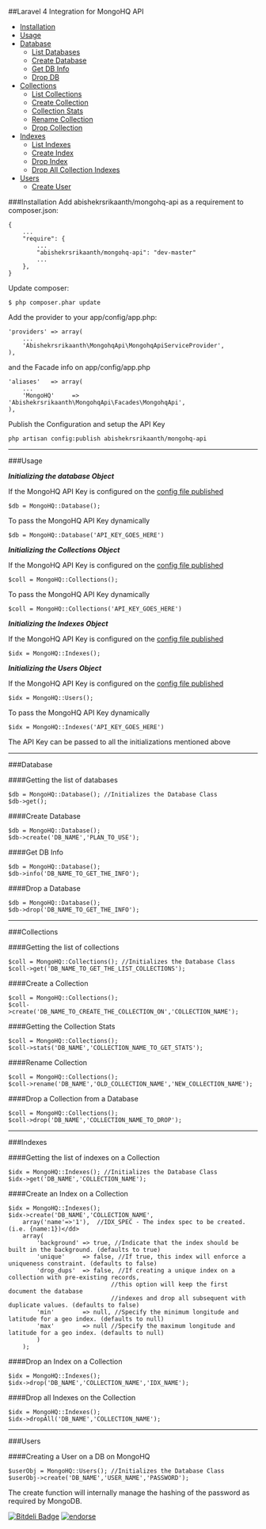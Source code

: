 ##Laravel 4 Integration for MongoHQ API


- [Installation](#install)
- [Usage](#usage)
- [Database](#database)
  - [List Databases](#list-db)
  - [Create Database](#create-db)
  - [Get DB Info](#info-db)
  - [Drop DB](#drop-db)
- [Collections](#collections)
  - [List Collections](#list-coll)
  - [Create Collection](#create-coll)
  - [Collection Stats](#stats-coll)
  - [Rename Collection](#rename-coll)
  - [Drop Collection](#drop-coll)
- [Indexes](#indexes)
  - [List Indexes](#list-idx)
  - [Create Index](#create-idx)
  - [Drop Index](#drop-idx)
  - [Drop All Collection Indexes](#drop-idx-all)
- [Users](#users)
  - [Create User](#create-user)


<a name="install"></a>
###Installation
Add abishekrsrikaanth/mongohq-api as a requirement to composer.json:
```
{
    ...
    "require": {
        ...
        "abishekrsrikaanth/mongohq-api": "dev-master"
        ...
    },
}
```
Update composer:
```
$ php composer.phar update
```
Add the provider to your app/config/app.php:
```
'providers' => array(
    ...
    'Abishekrsrikaanth\MongohqApi\MongohqApiServiceProvider',
),
```
and the Facade info on app/config/app.php
```
'aliases'   => array(
    ...
    'MongoHQ'     => 'Abishekrsrikaanth\MongohqApi\Facades\MongohqApi',
),
```
Publish the Configuration and setup the API Key<a name="config-publish"></a>
```
php artisan config:publish abishekrsrikaanth/mongohq-api
```
---------------------
<a name="usage"></a>
###Usage

***Initializing the database Object***

If the MongoHQ API Key is configured on the [config file published](#config-publish)
```
$db = MongoHQ::Database(); 
```

To pass the MongoHQ API Key dynamically

```
$db = MongoHQ::Database('API_KEY_GOES_HERE')
```

***Initializing the Collections Object***

If the MongoHQ API Key is configured on the [config file published](#config-publish)
```
$coll = MongoHQ::Collections(); 
```

To pass the MongoHQ API Key dynamically

```
$coll = MongoHQ::Collections('API_KEY_GOES_HERE')
```

***Initializing the Indexes Object***

If the MongoHQ API Key is configured on the [config file published](#config-publish)
```
$idx = MongoHQ::Indexes(); 
```

***Initializing the Users Object***

If the MongoHQ API Key is configured on the [config file published](#config-publish)
```
$idx = MongoHQ::Users(); 
```

To pass the MongoHQ API Key dynamically

```
$idx = MongoHQ::Indexes('API_KEY_GOES_HERE')
```

The API Key can be passed to all the initializations mentioned above

-------------------
<a name="database"></a>
###Database

<a name="list-db"></a>
####Getting the list of databases
```
$db = MongoHQ::Database(); //Initializes the Database Class
$db->get();
```

<a name="create-db"></a>
####Create Database
```
$db = MongoHQ::Database();
$db->create('DB_NAME','PLAN_TO_USE');
```

<a name="info-db"></a>
####Get DB Info
```
$db = MongoHQ::Database();
$db->info('DB_NAME_TO_GET_THE_INFO');
```

<a name="drop-db"></a>
####Drop a Database
```
$db = MongoHQ::Database();
$db->drop('DB_NAME_TO_GET_THE_INFO');
```
-------------------
<a name="collections"></a>
###Collections

<a name="list-coll"></a>
####Getting the list of collections
```
$coll = MongoHQ::Collections(); //Initializes the Database Class
$coll->get('DB_NAME_TO_GET_THE_LIST_COLLECTIONS');
```

<a name="create-coll"></a>
####Create a Collection
```
$coll = MongoHQ::Collections();
$coll->create('DB_NAME_TO_CREATE_THE_COLLECTION_ON','COLLECTION_NAME');
```

<a name="stats-coll"></a>
####Getting the Collection Stats
```
$coll = MongoHQ::Collections();
$coll->stats('DB_NAME','COLLECTION_NAME_TO_GET_STATS');
```

<a name="rename-coll"></a>
####Rename Collection
```
$coll = MongoHQ::Collections();
$coll->rename('DB_NAME','OLD_COLLECTION_NAME','NEW_COLLECTION_NAME');
```

<a name="drop-coll"></a>
####Drop a Collection from a Database
```
$coll = MongoHQ::Collections();
$coll->drop('DB_NAME','COLLECTION_NAME_TO_DROP');
```
-----------------
<a name="indexes"></a>
###Indexes

<a name="list-idx"></a>
####Getting the list of indexes on a Collection
```
$idx = MongoHQ::Indexes(); //Initializes the Database Class
$idx->get('DB_NAME','COLLECTION_NAME');
```

<a name="create-idx"></a>
####Create an Index on a Collection
```
$idx = MongoHQ::Indexes();
$idx->create('DB_NAME','COLLECTION_NAME',
    array('name'=>'1'),  //IDX_SPEC - The index spec to be created. (i.e. {name:1})</dd>
    array(
        'background' => true, //Indicate that the index should be built in the background. (defaults to true)
        'unique'     => false, //If true, this index will enforce a uniqueness constraint. (defaults to false)
        'drop_dups'  => false, //If creating a unique index on a collection with pre-existing records, 
                             //this option will keep the first document the database 
                             //indexes and drop all subsequent with duplicate values. (defaults to false)
        'min'        => null, //Specify the minimum longitude and latitude for a geo index. (defaults to null)
        'max'        => null //Specify the maximum longitude and latitude for a geo index. (defaults to null)
        )
    );

```
<a name="drop-idx"></a>
####Drop an Index on a Collection
```
$idx = MongoHQ::Indexes();
$idx->drop('DB_NAME','COLLECTION_NAME','IDX_NAME');
```
<a name="drop-idx-all"></a>
####Drop all Indexes on the Collection
```
$idx = MongoHQ::Indexes();
$idx->dropAll('DB_NAME','COLLECTION_NAME');
```

---------------------------
<a name="users"></a>
###Users

<a name="create-user"></a>
####Creating a User on a DB on MongoHQ
```
$userObj = MongoHQ::Users(); //Initializes the Database Class
$userObj->create('DB_NAME','USER_NAME','PASSWORD');
```

The create function will internally manage the hashing of the password as required by MongoDB.

[![Bitdeli Badge](https://d2weczhvl823v0.cloudfront.net/abishekrsrikaanth/mongohq-api-laravel4/trend.png)](https://bitdeli.com/free "Bitdeli Badge")
[![endorse](https://api.coderwall.com/abishekrsrikaanth/endorsecount.png)](https://coderwall.com/abishekrsrikaanth)

